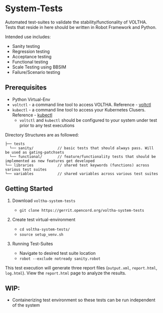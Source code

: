 # System-Tests

Automated test-suites to validate the stability/functionality of VOLTHA. Tests that reside in here should be written in Robot Framework and Python.

Intended use includes:

* Sanity testing
* Regression testing
* Acceptance testing
* Functional testing
* Scale Testing using BBSIM
* Failure/Scenario testing

## Prerequisites
* Python Virtual-Env
* `voltctl` - a command line tool to access VOLTHA. Reference - [voltctl](https://github.com/ciena/voltctl)
* `kubectl` - a command line tool to access your Kubernetes Clusers. Reference - [kubectl](https://kubernetes.io/docs/reference/kubectl/kubectl/)
    * `voltctl` and `kubectl` should be configured to your system under test prior to any test executions

Directory Structures are as followed:
```
├── tests
  └── sanity/           // basic tests that should always pass. Will be used as gating-patchsets
  └── functional/       // feature/functionality tests that should be implemented as new features get developed
└── libraries           // shared test keywords (functions) across various test suites
└── variables           // shared variables across various test suites
```


## Getting Started
1. Download `voltha-system-tests`
    * `git clone https://gerrit.opencord.org/voltha-system-tests`

2. Create test virtual-environment
    * `cd voltha-system-tests/`
    * `source setup_venv.sh`
3. Running Test-Suites
    * Navigate to desired test suite location
    * `robot --exclude notready sanity.robot`

This test execution will generate three report files (`output.xml`, `report.html`, `log.html`). View the `report.html` page to analyze the results. 

## WIP:
*  Containerizing test environment so these tests can be run independent of the system